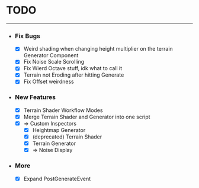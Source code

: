 ﻿# __TODO__

___

* ### Fix Bugs
  * [x] Weird shading when changing height multiplier on the terrain Generator Component
  * [x] Fix Noise Scale Scrolling
  * [x] Fix Wierd Octave stuff, idk what to call it
  * [x] Terrain not Eroding after hitting Generate
  * [x] Fix Offset weirdness

* ### New Features
  * [x] Terrain Shader Workflow Modes
  * [x] Merge Terrain Shader and Generator into one script
  * [x] => Custom Inspectors
    * [x] Heightmap Generator
    * [x] (deprecated) Terrain Shader
    * [x] Terrain Generator
    * [x] => Noise Display

* ### More
  * [x] Expand PostGenerateEvent
